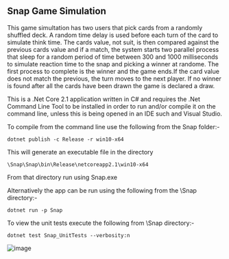 Snap Game Simulation
--------------------

This game simultation has two users that pick cards from a randomly shuffled deck. 
A random time delay is used before each turn of the card to simulate think time.
The cards value, not suit, is then compared against the previous cards value and if a match,
the system starts two parallel process that sleep for a random period of time between 300 and 1000 milliseconds
to simulate reaction time to the snap and picking a winner at randome. The first process 
to complete is the winner and the game ends.If the card value does not match the previous,
the turn moves to the next player. If no winner is found after all the cards have been 
drawn the game is declared a draw.

This is a .Net Core 2.1 application written in C# and requires the .Net Command Line Tool
to be installed in order to run and/or compile it on the command line, unless this is being opened 
in an IDE such and Visual Studio.

To compile from the command line use the following from the Snap folder:-

	dotnet publish -c Release -r win10-x64

This will generate an executable file in the directory

	\Snap\Snap\bin\Release\netcoreapp2.1\win10-x64

From that directory run using Snap.exe

Alternatively the app can be run using the following from the \Snap directory:-

	dotnet run -p Snap


To view the unit tests execute the following from \Snap directory:-

	dotnet test Snap_UnitTests --verbosity:n
	
![image](https://user-images.githubusercontent.com/28151071/77848872-b9e97b00-71bf-11ea-8c22-8b16b7bc70a6.png)
	
